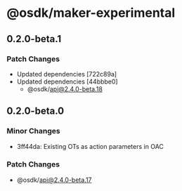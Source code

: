 # @osdk/maker-experimental

## 0.2.0-beta.1

### Patch Changes

- Updated dependencies [722c89a]
- Updated dependencies [44bbbe0]
  - @osdk/api@2.4.0-beta.18

## 0.2.0-beta.0

### Minor Changes

- 3ff44da: Existing OTs as action parameters in OAC

### Patch Changes

- @osdk/api@2.4.0-beta.17
